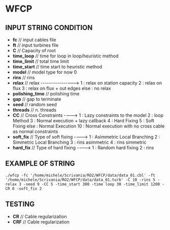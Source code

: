 # WFCP
## INPUT STRING CONDITION
* **fc**                    // input cables file
* **ft**                    // input turbines file
* **C**                     // Capacity of root
* **time_loop**             // time for loop in loop/heuristic method
* **time_limit**            // total time limit
* **time_start**            // time start to heuristic method
* **model**                 // model type for now 0
* **rins**                  // rins
* **relax**                 // relax 	----------------> 1 : relax on station capacity
                                                          2 : relax on flux
                                                          3 : relax on flux + out edges
                                                          else : no relax
* **polishing_time**        // polishing time
* **gap**                   // gap to terminate
* **seed**                  // random seed
* **threads**               // n. threads
* **CC**                    // Cross Constraints	----> 1 : Lazy constraints to the model
                                                          2 : loop Method
                                                          3 : Normal execution + lazy callback
                                                          4 : Hard Fixing
                                                          5 : Soft Fixing
                                                          else : Normal Execution
                                                          10 : Normal execution with no cross cable as normal constraints
* **soft_fix**              // Type of soft fixing 	----> 1 : Asimmetric Local Branching
                                                          2 : Simmetric Local Branching
                                                          3 : rins asimmetric 
                                                          4 : rins simmetric 													  
* **hard_fix**              // Type of hard fixing  ----> 1 : Random hard fixing
                                                          2 : rins

## EXAMPLE OF STRING 
```
./wfcp -fc '/home/michele/Scrivania/RO2/WFCP/data/data_01.cbl' -ft '/home/michele/Scrivania/RO2/WFCP/data/data_01.turb' -C 10 -rins 5 -relax 3 -seed 9 -CC 5 -time_start 300 -time loop 30 -time_limit 1200 -CR 0 -soft_fix 2
```
## TESTING
* **CR**					// Cable regularization 
* **CRF**					// Cable regularization
